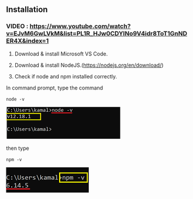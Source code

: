 ## Installation

### VIDEO : https://www.youtube.com/watch?v=EJvM6GwLVkM&list=PL1R_HJw0CDYINo9V4idr8ToT1GnNDER4X&index=1



1. Download & install Microsoft VS Code.

2. Download & install NodeJS.(https://nodejs.org/en/download/)

3. Check if node and npm installed correctly.


In command prompt, type the command
```
node -v
```

![Node version](/images/nodeversion.png)

then type
```
npm -v
```

![NPM version](/images/npmversion.png)


